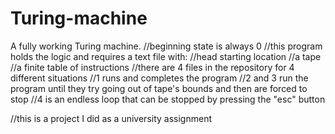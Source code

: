 # Turing-machine
A fully working Turing machine.
//beginning state is always 0
//this program holds the logic and requires a text file with:
//head starting location
//a tape
//a finite table of instructions
//there are 4 files in the repository for 4 different situations
//1 runs and completes the program
//2 and 3 run the program until they try going out of tape's bounds and then are forced to stop
//4 is an endless loop that can be stopped by pressing the "esc" button

//this is a project I did as a university assignment
